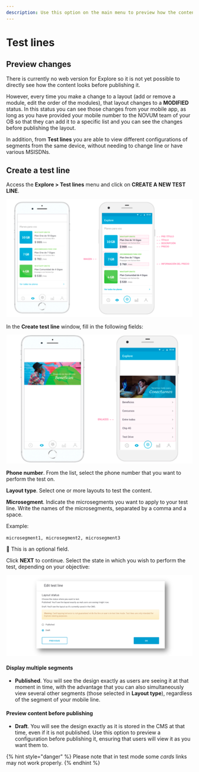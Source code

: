```yaml
---
description: Use this option on the main menu to preview how the contents that you are preparing will look before you publish them, or use it to simultaneously view the content of different segments.
---
```


# Test lines

## Preview changes

There is currently no web version for Explore so it is not yet possible to directly see how the content looks before publishing it.

However, every time you make a change to a layout (add or remove a module, edit the order of the modules), that layout changes to a **MODIFIED** status. In this status you can see those changes from your mobile app, as long as you have provided your mobile number to the NOVUM team of your OB so that they can add it to a specific list and you can see the changes before publishing the layout.

In addition, from **Test lines** you are able to view different configurations of segments from the same device, without needing to change line or have various MSISDNs.

## Create a test line

Access the **Explore > Test lines** menu and click on **CREATE A NEW TEST LINE**.

![](.gitbook/assets/image%20%2858%29.png)

In the **Create test line** window, fill in the following fields:

![](.gitbook/assets/image%20%2815%29.png)

**Phone number**. From the list, select the phone number that you want to perform the test on.

**Layout type**. Select one or more layouts to test the content.

**Microsegment**. Indicate the microsegments you want to apply to your test line. Write the names of the microsegments, separated by a comma and a space.

Example:

`microsegment1, microsegment2, microsegment3`

🔅 This is an optional field.

Click **NEXT** to continue. Select the state in which you wish to perform the test, depending on your objective:

![](.gitbook/assets/test_line_status.png)

#### Display multiple segments

- **Published**. You will see the design exactly as users are seeing it at that moment in time, with the advantage that you can also simultaneously view several other segments (those selected in **Layout type**), regardless of the segment of your mobile line.

#### Preview content before publishing

- **Draft**. You will see the design exactly as it is stored in the CMS at that time, even if it is not published. Use this option to preview a configuration before publishing it, ensuring that users will view it as you want them to.

{% hint style="danger" %} Please note that in test mode some *cards* links may not work properly. {% endhint %}
